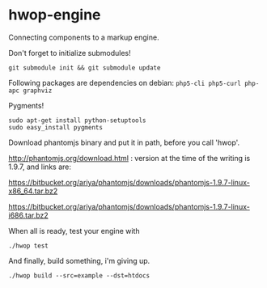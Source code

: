hwop-engine
===========

Connecting components to a markup engine.

Don't forget to initialize submodules!

```
git submodule init && git submodule update
```

Following packages are dependencies on debian: `php5-cli php5-curl php-apc graphviz`

Pygments!

```
sudo apt-get install python-setuptools
sudo easy_install pygments
```

Download phantomjs binary and put it in path, before you call 'hwop'.

http://phantomjs.org/download.html : version at the time of the writing is
1.9.7, and links are:

https://bitbucket.org/ariya/phantomjs/downloads/phantomjs-1.9.7-linux-x86_64.tar.bz2

https://bitbucket.org/ariya/phantomjs/downloads/phantomjs-1.9.7-linux-i686.tar.bz2

When all is ready, test your engine with

```
./hwop test
```

And finally, build something, i'm giving up.

```
./hwop build --src=example --dst=htdocs
```

